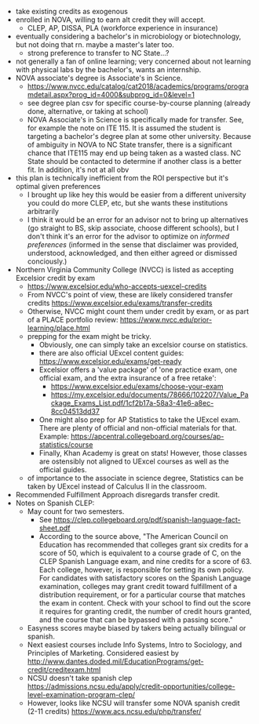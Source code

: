 * take existing credits as exogenous
* enrolled in NOVA, willing to earn alt credit they will accept.
    * CLEP, AP, DISSA, PLA (workforce experience in insurance)
* eventually considering a bachelor's in microbiology or biotechnology, but not doing that rn. maybe a master's later too.
    * strong preference to transfer to NC State...?
* not generally a fan of online learning; very concerned about not learning with physical labs by the bachelor's, wants an internship.
* NOVA associate's degree is Associate's in Science.
  * https://www.nvcc.edu/catalog/cat2018/academics/programs/programdetail.aspx?prog_id=4000&subprog_id=0&level=1
  * see degree plan csv for specific course-by-course planning (already done, alternative, or taking at school)
  * NOVA Associate's in Science is specifically made for transfer. See, for example the note on ITE 115. It is assumed the student is targeting a bachelor's degree plan at some other university. Because of ambiguity in NOVA to NC State transfer, there is a significant chance that ITE115 may end up being taken as a wasted class. NC State should be contacted to determine if another class is a better fit. In addition, it's not at all obv
* this plan is technically inefficient from the ROI perspective but it's optimal given preferences
    * I brought up like hey this would be easier from a different university you could do more CLEP, etc, but she wants these institutions arbitrarily
    * I think it would be an error for an advisor not to bring up alternatives (go straight to BS, skip associate, choose different schools), but I don't think it's an error for the advisor to optimize on *informed preferences* (informed in the sense that disclaimer was provided, understood, acknowledged, and then either agreed or dismissed conciously.)
* Northern Virginia Community College (NVCC) is listed as accepting Excelsior credit by exam
    * https://www.excelsior.edu/who-accepts-uexcel-credits
    * From NVCC's point of view, these are likely considered transfer credits https://www.excelsior.edu/exams/transfer-credits
    * Otherwise, NVCC might count them under credit by exam, or as part of a PLACE portfolio review: https://www.nvcc.edu/prior-learning/place.html
    * prepping for the exam might be tricky.
        * Obviously, one can simply take an excelsior course on statistics.
        * there are also official UExcel content guides: https://www.excelsior.edu/exams/get-ready
        * Excelsior offers a 'value package' of 'one practice exam, one official exam, and the extra insurance of a free retake':
            * https://www.excelsior.edu/exams/choose-your-exam
            * https://my.excelsior.edu/documents/78666/102207/Value_Package_Exams_List.pdf/1cf2b17a-58a3-41e6-a8ec-8cc04513dd37
        * One might also prep for AP Statistics to take the UExcel exam. There are plenty of official and non-official materials for that. Example: https://apcentral.collegeboard.org/courses/ap-statistics/course
        * Finally, Khan Academy is great on stats! However, those classes are ostensibly not aligned to UExcel courses as well as the official guides.
    * of importance to the associate in science degree, Statistics can be taken by UExcel instead of Calculus II in the classroom.
* Recommended Fulfillment Approach disregards transfer credit.
* Notes on Spanish CLEP:
    * May count for two semesters.
        * See https://clep.collegeboard.org/pdf/spanish-language-fact-sheet.pdf
        * According to the source above, "The American Council on Education has recommended that colleges grant six credits for a score of 50, which is equivalent to a course grade of C, on the CLEP Spanish Language exam, and nine credits for a score of 63. Each college, however, is responsible for setting its own policy. For candidates with satisfactory scores on the Spanish Language examination, colleges may grant credit toward fulfillment of a distribution requirement, or for a particular course that matches the exam in content. Check with your school to find out the score it requires for granting credit, the number of credit hours granted, and the course that can be bypassed with a passing score."
    * Easyness scores maybe biased by takers being actually bilingual or spanish.
    * Next easiest courses include Info Systems, Intro to Sociology, and Principles of Marketing. Considered easiest by http://www.dantes.doded.mil/EducationPrograms/get-credit/creditexam.html
    * NCSU doesn't take spanish clep https://admissions.ncsu.edu/apply/credit-opportunities/college-level-examination-program-clep/
    * However, looks like NCSU will transfer some NOVA spanish credit (2-11 credits) https://www.acs.ncsu.edu/php/transfer/

